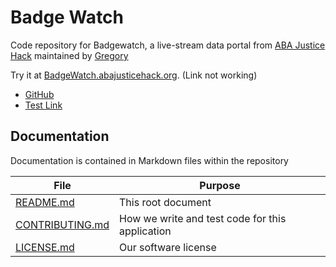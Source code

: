 # Badge Watch

Code repository for Badgewatch, a live-stream data portal from
[ABA Justice Hack](https://www.abajusticehack.org) maintained by [Gregory](https://www.higregory.com)

Try it at [BadgeWatch.abajusticehack.org](https://badgewatch.abajusticehack.org). (Link not working)

* [GitHub](https://github.com/HiGregory/BadgeWatchPrototype)
* [Test Link](#)

## Documentation

Documentation is contained in Markdown files within the repository

| File          | Purpose |
| ------------- | -----------|
| [README.md](README.md) | This root document |
| [CONTRIBUTING.md](CONTRIBUTING.md) | How we write and test code for this application |
| [LICENSE.md](LICENSE.md) | Our software license |
